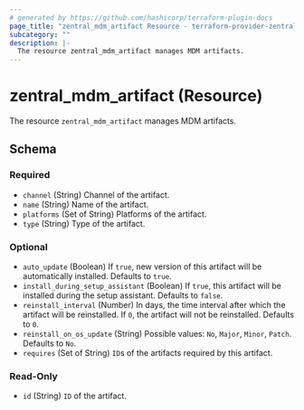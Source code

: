 ```yaml
---
# generated by https://github.com/hashicorp/terraform-plugin-docs
page_title: "zentral_mdm_artifact Resource - terraform-provider-zentral"
subcategory: ""
description: |-
  The resource zentral_mdm_artifact manages MDM artifacts.
---
```


# zentral_mdm_artifact (Resource)

The resource `zentral_mdm_artifact` manages MDM artifacts.



<!-- schema generated by tfplugindocs -->
## Schema

### Required

- `channel` (String) Channel of the artifact.
- `name` (String) Name of the artifact.
- `platforms` (Set of String) Platforms of the artifact.
- `type` (String) Type of the artifact.

### Optional

- `auto_update` (Boolean) If `true`, new version of this artifact will be automatically installed. Defaults to `true`.
- `install_during_setup_assistant` (Boolean) If `true`, this artifact will be installed during the setup assistant. Defaults to `false`.
- `reinstall_interval` (Number) In days, the time interval after which the artifact will be reinstalled. If `0`, the artifact will not be reinstalled. Defaults to `0`.
- `reinstall_on_os_update` (String) Possible values: `No`, `Major`, `Minor`, `Patch`. Defaults to `No`.
- `requires` (Set of String) `ID`s of the artifacts required by this artifact.

### Read-Only

- `id` (String) `ID` of the artifact.
